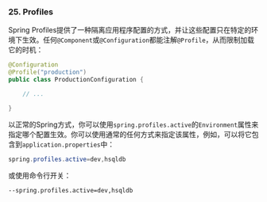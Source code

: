 ### 25. Profiles
Spring Profiles提供了一种隔离应用程序配置的方式，并让这些配置只在特定的环境下生效。任何`@Component`或`@Configuration`都能注解`@Profile`，从而限制加载它的时机：
```java
@Configuration
@Profile("production")
public class ProductionConfiguration {

    // ...

}
```
以正常的Spring方式，你可以使用`spring.profiles.active`的`Environment`属性来指定哪个配置生效。你可以使用通常的任何方式来指定该属性，例如，可以将它包含到`application.properties`中：
```java
spring.profiles.active=dev,hsqldb
```
或使用命令行开关：
```shell
--spring.profiles.active=dev,hsqldb
```
